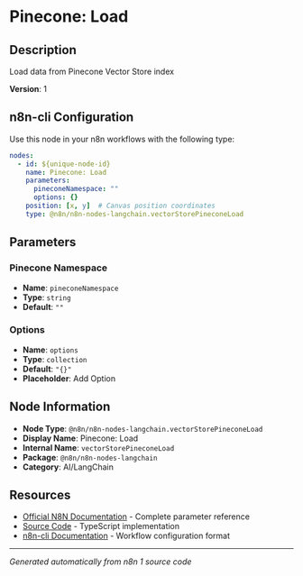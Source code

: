 # Pinecone: Load

## Description

Load data from Pinecone Vector Store index

**Version**: 1

## n8n-cli Configuration

Use this node in your n8n workflows with the following type:

```yaml
nodes:
  - id: ${unique-node-id}
    name: Pinecone: Load
    parameters:
      pineconeNamespace: ""
      options: {}
    position: [x, y]  # Canvas position coordinates
    type: @n8n/n8n-nodes-langchain.vectorStorePineconeLoad
```

## Parameters

### Pinecone Namespace

- **Name**: `pineconeNamespace`
- **Type**: `string`
- **Default**: `""`

### Options

- **Name**: `options`
- **Type**: `collection`
- **Default**: `"{}"`
- **Placeholder**: Add Option


## Node Information

- **Node Type**: `@n8n/n8n-nodes-langchain.vectorStorePineconeLoad`
- **Display Name**: Pinecone: Load
- **Internal Name**: `vectorStorePineconeLoad`
- **Package**: `@n8n/n8n-nodes-langchain`
- **Category**: AI/LangChain

## Resources

- [Official N8N Documentation](https://docs.n8n.io/integrations/builtin/cluster-nodes/root-nodes/n8n-nodes-langchain.vectorstorepineconeload/) - Complete parameter reference
- [Source Code](https://github.com/n8n-io/n8n/blob/master/packages/@n8n/nodes-langchain/nodes/vector_store/VectorStorePineconeLoad/VectorStorePineconeLoad.node.ts) - TypeScript implementation
- [n8n-cli Documentation](https://github.com/edenreich/n8n-cli) - Workflow configuration format

---
*Generated automatically from n8n 1 source code*
